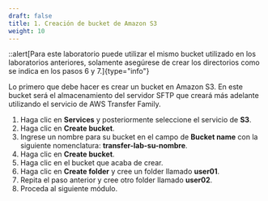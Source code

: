 ```yaml
---
draft: false
title: 1. Creación de bucket de Amazon S3
weight: 10
---
```

::alert[Para este laboratorio puede utilizar el mismo bucket utilizado en los laboratorios anteriores, solamente asegúrese de crear los directorios como se indica en los pasos 6 y 7.]{type="info"}

Lo primero que debe hacer es crear un bucket en Amazon S3. En este bucket será el almacenamiento del servidor SFTP que creará más adelante utilizando el servicio de AWS Transfer Family.

1. Haga clic en **Services** y posteriormente seleccione el servicio de **S3**.
2. Haga clic en **Create bucket**.
3. Ingrese un nombre para su bucket en el campo de **Bucket name** con la siguiente nomenclatura: **transfer-lab-su-nombre**.
4. Haga clic en **Create bucket**.
5. Haga clic en el bucket que acaba de crear.
6. Haga clic en **Create folder** y cree un folder llamado **user01**.
7. Repita el paso anterior y cree otro folder llamado **user02**.
8. Proceda al siguiente módulo.